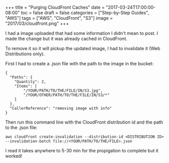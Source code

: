 +++
title = "Purging CloudFront Caches"
date = "2017-03-24T17:00:00-08:00"
toc = false
draft = false
categories = ["Step-by-Step Guides", "AWS"]
tags = ["AWS", "CloudFront", "S3"]
image = "2017/03/cloudfront.png"
+++

I had a image uploaded that had some information I didn't mean to post. I made the change but it was already cached in CloudFront.
 
To remove it so it will pickup the updated image, I had to invalidate it (Web Distributions only).

First I had to create a .json file with the path to the image in the bucket:

```
{
  "Paths": {
    "Quantity": 2,
    "Items": [
        "/YOUR/PATH/TO/THE/FILE/IN/S3.jpg",
        "/YOUR/OTHER/PATH/TO/THE/FILE/IN/S3/*"
    ]
  },
  "CallerReference": "removing image with info"
}
```

Then run this command line with the CloudFront distribution id and the path to the .json file:

```
aws cloudfront create-invalidation --distribution-id <DISTRIBUTION ID> --invalidation-batch file://<YOUR/PATH/TO/THE/FILE>.json
```

I read it takes anywhere to 5-30 min for the propigation to complete but it worked!